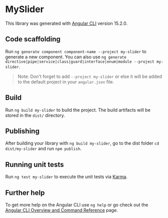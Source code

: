 # MySlider

This library was generated with [Angular CLI](https://github.com/angular/angular-cli) version 15.2.0.

## Code scaffolding

Run `ng generate component component-name --project my-slider` to generate a new component. You can also use `ng generate directive|pipe|service|class|guard|interface|enum|module --project my-slider`.
> Note: Don't forget to add `--project my-slider` or else it will be added to the default project in your `angular.json` file.

## Build

Run `ng build my-slider` to build the project. The build artifacts will be stored in the `dist/` directory.

## Publishing

After building your library with `ng build my-slider`, go to the dist folder `cd dist/my-slider` and run `npm publish`.

## Running unit tests

Run `ng test my-slider` to execute the unit tests via [Karma](https://karma-runner.github.io).

## Further help

To get more help on the Angular CLI use `ng help` or go check out the [Angular CLI Overview and Command Reference](https://angular.io/cli) page.
